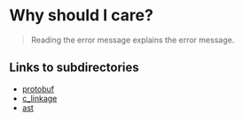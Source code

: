 # Why should I care?

> Reading the error message explains the error message.

## Links to subdirectories

 * [protobuf](protobuf/README.md)
 * [c_linkage](c_linkage/README.md)
 * [ast](ast/README.md)
